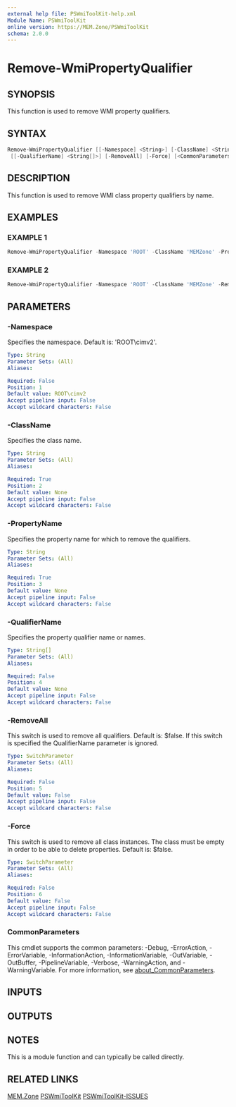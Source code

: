 ```yaml
---
external help file: PSWmiToolKit-help.xml
Module Name: PSWmiToolKit
online version: https://MEM.Zone/PSWmiToolKit
schema: 2.0.0
---
```


# Remove-WmiPropertyQualifier

## SYNOPSIS

This function is used to remove WMI property qualifiers.

## SYNTAX

```powershell
Remove-WmiPropertyQualifier [[-Namespace] <String>] [-ClassName] <String> [-PropertyName] <String>
 [[-QualifierName] <String[]>] [-RemoveAll] [-Force] [<CommonParameters>]
```

## DESCRIPTION

This function is used to remove WMI class property qualifiers by name.

## EXAMPLES

### EXAMPLE 1

```powershell
Remove-WmiPropertyQualifier -Namespace 'ROOT' -ClassName 'MEMZone' -PropertyName 'Source' -QualifierName 'Key','Description'
```

### EXAMPLE 2

```powershell
Remove-WmiPropertyQualifier -Namespace 'ROOT' -ClassName 'MEMZone' -RemoveAll -Force
```

## PARAMETERS

### -Namespace

Specifies the namespace. Default is: 'ROOT\cimv2'.

```yaml
Type: String
Parameter Sets: (All)
Aliases:

Required: False
Position: 1
Default value: ROOT\cimv2
Accept pipeline input: False
Accept wildcard characters: False
```

### -ClassName

Specifies the class name.

```yaml
Type: String
Parameter Sets: (All)
Aliases:

Required: True
Position: 2
Default value: None
Accept pipeline input: False
Accept wildcard characters: False
```

### -PropertyName

Specifies the property name for which to remove the qualifiers.

```yaml
Type: String
Parameter Sets: (All)
Aliases:

Required: True
Position: 3
Default value: None
Accept pipeline input: False
Accept wildcard characters: False
```

### -QualifierName

Specifies the property qualifier name or names.

```yaml
Type: String[]
Parameter Sets: (All)
Aliases:

Required: False
Position: 4
Default value: None
Accept pipeline input: False
Accept wildcard characters: False
```

### -RemoveAll

This switch is used to remove all qualifiers.
Default is: $false.
If this switch is specified the QualifierName parameter is ignored.

```yaml
Type: SwitchParameter
Parameter Sets: (All)
Aliases:

Required: False
Position: 5
Default value: False
Accept pipeline input: False
Accept wildcard characters: False
```

### -Force

This switch is used to remove all class instances.
The class must be empty in order to be able to delete properties.
Default is: $false.

```yaml
Type: SwitchParameter
Parameter Sets: (All)
Aliases:

Required: False
Position: 6
Default value: False
Accept pipeline input: False
Accept wildcard characters: False
```

### CommonParameters

This cmdlet supports the common parameters: -Debug, -ErrorAction, -ErrorVariable, -InformationAction, -InformationVariable, -OutVariable, -OutBuffer, -PipelineVariable, -Verbose, -WarningAction, and -WarningVariable.
For more information, see [about_CommonParameters](http://go.microsoft.com/fwlink/?LinkID=113216).

## INPUTS

## OUTPUTS

## NOTES

This is a module function and can typically be called directly.

## RELATED LINKS

[MEM.Zone](https://MEM.Zone)
[PSWmiToolKit](https://MEM.Zone/PSWmiToolKit)
[PSWmiToolKit-ISSUES](https://MEM.Zone/PSWmiToolKit-ISSUES)
